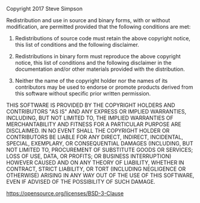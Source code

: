 Copyright 2017 Steve Simpson

Redistribution and use in source and binary forms, with or
without modification, are permitted provided that the 
following conditions are met:

  1. Redistributions of source code must retain the above 
     copyright notice, this list of conditions and the 
     following disclaimer.

  2. Redistributions in binary form must reproduce the 
     above copyright notice, this list of conditions and
     the following disclaimer in the documentation and/or
     other materials provided with the distribution.

  3. Neither the name of the copyright holder nor the names
     of its contributors may be used to endorse or promote
     products derived from this software without specific
     prior written permission.

THIS SOFTWARE IS PROVIDED BY THE COPYRIGHT HOLDERS AND 
CONTRIBUTORS "AS IS" AND ANY EXPRESS OR IMPLIED WARRANTIES,
INCLUDING, BUT NOT LIMITED TO, THE IMPLIED WARRANTIES OF
MERCHANTABILITY AND FITNESS FOR A PARTICULAR PURPOSE ARE
DISCLAIMED. IN NO EVENT SHALL THE COPYRIGHT HOLDER OR
CONTRIBUTORS BE LIABLE FOR ANY DIRECT, INDIRECT, 
INCIDENTAL, SPECIAL, EXEMPLARY, OR CONSEQUENTIAL DAMAGES
(INCLUDING, BUT NOT LIMITED TO, PROCUREMENT OF SUBSTITUTE
GOODS OR SERVICES; LOSS OF USE, DATA, OR PROFITS; OR BUSINESS
 INTERRUPTION) HOWEVER CAUSED AND ON ANY THEORY OF LIABILITY,
 WHETHER IN CONTRACT, STRICT LIABILITY, OR TORT (INCLUDING
 NEGLIGENCE OR OTHERWISE) ARISING IN ANY WAY OUT OF THE USE
 OF THIS SOFTWARE, EVEN IF ADVISED OF THE POSSIBILITY OF
 SUCH DAMAGE.
 
 https://opensource.org/licenses/BSD-3-Clause